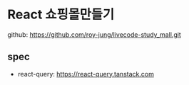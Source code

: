 React 쇼핑몰만들기
===
github: https://github.com/roy-jung/livecode-study_mall.git

## spec
* react-query: https://react-query.tanstack.com

